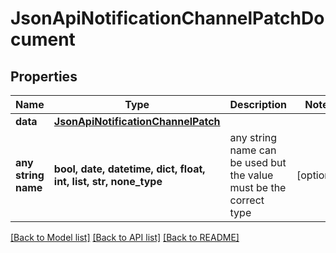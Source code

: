 # JsonApiNotificationChannelPatchDocument


## Properties
Name | Type | Description | Notes
------------ | ------------- | ------------- | -------------
**data** | [**JsonApiNotificationChannelPatch**](JsonApiNotificationChannelPatch.md) |  | 
**any string name** | **bool, date, datetime, dict, float, int, list, str, none_type** | any string name can be used but the value must be the correct type | [optional]

[[Back to Model list]](../README.md#documentation-for-models) [[Back to API list]](../README.md#documentation-for-api-endpoints) [[Back to README]](../README.md)


